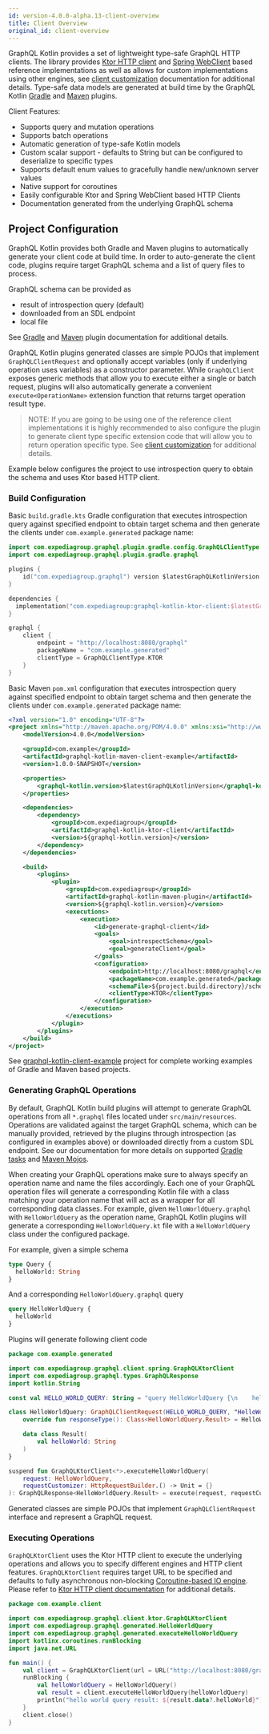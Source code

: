 ```yaml
---
id: version-4.0.0-alpha.13-client-overview
title: Client Overview
original_id: client-overview
---
```


GraphQL Kotlin provides a set of lightweight type-safe GraphQL HTTP clients. The library provides [Ktor HTTP client](https://ktor.io/clients/index.html)
and [Spring WebClient](https://docs.spring.io/spring-boot/docs/current/reference/html/spring-boot-features.html#boot-features-webclient)
based reference implementations as well as allows for custom implementations using other engines, see [client customization](client-customization.md)
documentation for additional details. Type-safe data models are generated at build time by the GraphQL Kotlin [Gradle](../plugins/gradle-plugin-tasks.md)
and [Maven](../plugins/maven-plugin-goals.md) plugins.

Client Features:
* Supports query and mutation operations
* Supports batch operations
* Automatic generation of type-safe Kotlin models
* Custom scalar support - defaults to String but can be configured to deserialize to specific types
* Supports default enum values to gracefully handle new/unknown server values
* Native support for coroutines
* Easily configurable Ktor and Spring WebClient based HTTP Clients
* Documentation generated from the underlying GraphQL schema

## Project Configuration

GraphQL Kotlin provides both Gradle and Maven plugins to automatically generate your client code at build time. In order
to auto-generate the client code, plugins require target GraphQL schema and a list of query files to process.

GraphQL schema can be provided as

* result of introspection query (default)
* downloaded from an SDL endpoint
* local file

See [Gradle](https://expediagroup.github.io/graphql-kotlin/docs/plugins/gradle-plugin) and [Maven](https://expediagroup.github.io/graphql-kotlin/docs/plugins/maven-plugin)
plugin documentation for additional details.

GraphQL Kotlin plugins generated classes are simple POJOs that implement `GraphQLClientRequest` and optionally accept variables
(only if underlying operation uses variables) as a constructor parameter. While `GraphQLClient` exposes generic methods
that allow you to execute either a single or batch request, plugins will also automatically generate a convenient `execute<OperationName>`
extension function that returns target operation result type.

> NOTE: If you are going to be using one of the reference client implementations it is highly recommended to also configure the
plugin to generate client type specific extension code that will allow you to return operation specific type. See [client customization](client-customization.md)
> for additional details.

Example below configures the project to use introspection query to obtain the schema and uses Ktor based HTTP client.

### Build Configuration

<!--DOCUSAURUS_CODE_TABS-->
<!--Gradle-->

Basic `build.gradle.kts` Gradle configuration that executes introspection query against specified endpoint to obtain target
schema and then generate the clients under `com.example.generated` package name:

```kotlin
import com.expediagroup.graphql.plugin.gradle.config.GraphQLClientType
import com.expediagroup.graphql.plugin.gradle.graphql

plugins {
    id("com.expediagroup.graphql") version $latestGraphQLKotlinVersion
}

dependencies {
  implementation("com.expediagroup:graphql-kotlin-ktor-client:$latestGraphQLKotlinVersion")
}

graphql {
    client {
        endpoint = "http://localhost:8080/graphql"
        packageName = "com.example.generated"
        clientType = GraphQLClientType.KTOR
    }
}
```

<!--Maven-->

Basic Maven `pom.xml` configuration that executes introspection query against specified endpoint to obtain target
schema and then generate the clients under `com.example.generated` package name:

```xml
<?xml version="1.0" encoding="UTF-8"?>
<project xmlns="http://maven.apache.org/POM/4.0.0" xmlns:xsi="http://www.w3.org/2001/XMLSchema-instance" xsi:schemaLocation="http://maven.apache.org/POM/4.0.0 http://maven.apache.org/xsd/maven-4.0.0.xsd">
    <modelVersion>4.0.0</modelVersion>

    <groupId>com.example</groupId>
    <artifactId>graphql-kotlin-maven-client-example</artifactId>
    <version>1.0.0-SNAPSHOT</version>

    <properties>
        <graphql-kotlin.version>$latestGraphQLKotlinVersion</graphql-kotlin.version>
    </properties>

    <dependencies>
        <dependency>
            <groupId>com.expediagroup</groupId>
            <artifactId>graphql-kotlin-ktor-client</artifactId>
            <version>${graphql-kotlin.version}</version>
        </dependency>
    </dependencies>

    <build>
        <plugins>
            <plugin>
                <groupId>com.expediagroup</groupId>
                <artifactId>graphql-kotlin-maven-plugin</artifactId>
                <version>${graphql-kotlin.version}</version>
                <executions>
                    <execution>
                        <id>generate-graphql-client</id>
                        <goals>
                            <goal>introspectSchema</goal>
                            <goal>generateClient</goal>
                        </goals>
                        <configuration>
                            <endpoint>http://localhost:8080/graphql</endpoint>
                            <packageName>com.example.generated</packageName>
                            <schemaFile>${project.build.directory}/schema.graphql</schemaFile>
                            <clientType>KTOR</clientType>
                        </configuration>
                    </execution>
                </executions>
            </plugin>
        </plugins>
    </build>
</project>
```

<!--END_DOCUSAURUS_CODE_TABS-->

See [graphql-kotlin-client-example](https://github.com/ExpediaGroup/graphql-kotlin/tree/master/examples/client) project for complete
working examples of Gradle and Maven based projects.

### Generating GraphQL Operations

By default, GraphQL Kotlin build plugins will attempt to generate GraphQL operations from all `*.graphql` files located under
`src/main/resources`. Operations are validated against the target GraphQL schema, which can be manually provided, retrieved by
the plugins through introspection (as configured in examples above) or downloaded directly from a custom SDL endpoint.
See our documentation for more details on supported [Gradle tasks](../plugins/gradle-plugin-tasks.md)
and [Maven Mojos](../plugins/maven-plugin-goals.md).

When creating your GraphQL operations make sure to always specify an operation name and name the files accordingly. Each
one of your GraphQL operation files will generate a corresponding Kotlin file with a class matching your operation
name that will act as a wrapper for all corresponding data classes. For example, given `HelloWorldQuery.graphql` with
`HelloWorldQuery` as the operation name, GraphQL Kotlin plugins will generate a corresponding `HelloWorldQuery.kt` file
with a `HelloWorldQuery` class under the configured package.

For example, given a simple schema

```graphql
type Query {
  helloWorld: String
}
```

And a corresponding `HelloWorldQuery.graphql` query

```graphql
query HelloWorldQuery {
  helloWorld
}
```

Plugins will generate following client code

```kotlin
package com.example.generated

import com.expediagroup.graphql.client.spring.GraphQLKtorClient
import com.expediagroup.graphql.types.GraphQLResponse
import kotlin.String

const val HELLO_WORLD_QUERY: String = "query HelloWorldQuery {\n    helloWorld\n}"

class HelloWorldQuery: GraphQLClientRequest(HELLO_WORLD_QUERY, "HelloWorldQuery") {
    override fun responseType(): Class<HelloWorldQuery.Result> = HelloWorldQuery.Result::class.java

    data class Result(
        val helloWorld: String
    )
}

suspend fun GraphQLKtorClient<*>.executeHelloWorldQuery(
    request: HelloWorldQuery,
    requestCustomizer: HttpRequestBuilder.() -> Unit = {}
): GraphQLResponse<HelloWorldQuery.Result> = execute(request, requestCustomizer)
```

Generated classes are simple POJOs that implement `GraphQLClientRequest` interface and represent a GraphQL request.

### Executing Operations

`GraphQLKtorClient` uses the Ktor HTTP client to execute the underlying operations and allows you to specify different engines
and HTTP client features. `GraphQLKtorClient` requires target URL to be specified and defaults to fully asynchronous non-blocking
[Coroutine-based IO engine](https://ktor.io/clients/http-client/engines.html#cio). Please refer to [Ktor HTTP client documentation](https://ktor.io/clients/index.html)
for additional details.

```kotlin
package com.example.client

import com.expediagroup.graphql.client.ktor.GraphQLKtorClient
import com.expediagroup.graphql.generated.HelloWorldQuery
import com.expediagroup.graphql.generated.executeHelloWorldQuery
import kotlinx.coroutines.runBlocking
import java.net.URL

fun main() {
    val client = GraphQLKtorClient(url = URL("http://localhost:8080/graphql"))
    runBlocking {
        val helloWorldQuery = HelloWorldQuery()
        val result = client.executeHelloWorldQuery(helloWorldQuery)
        println("hello world query result: ${result.data?.helloWorld}")
    }
    client.close()
}
```
